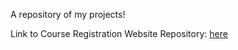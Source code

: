 A repository of my projects!

Link to Course Registration Website Repository: [here](https://github.com/shaddad3/CS480_Group_Project)
